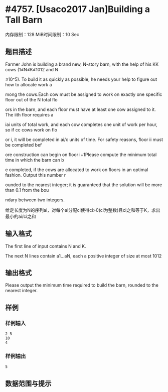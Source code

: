 # #4757. [Usaco2017 Jan]Building a Tall Barn

内存限制：128 MiB时间限制：10 Sec

## 题目描述

Farmer John is building a brand new, N-story barn, with the help of his KK cows (1&le;N&le;K&le;1012 and N

&le;10^5). To build it as quickly as possible, he needs your help to figure out how to allocate work a

mong the cows.Each cow must be assigned to work on exactly one specific floor out of the N total flo

ors in the barn, and each floor must have at least one cow assigned to it. The iith floor requires a

iai units of total work, and each cow completes one unit of work per hour, so if cc cows work on flo

or i, it will be completed in ai/c units of time. For safety reasons, floor ii must be completed bef

ore construction can begin on floor i+1Please compute the minimum total time in which the barn can b

e completed, if the cows are allocated to work on floors in an optimal fashion. Output this number r

ounded to the nearest integer; it is guaranteed that the solution will be more than 0.1 from the bou

ndary between two integers.

给定长度为N的序列ai，对每个ai分配ci使得ci>0(ci为整数)且ci之和等于K，求出最小的ai/ci之和

## 输入格式

The first line of input contains N and K.

The next N lines contain a1&hellip;aN, each a positive integer of size at most 1012

## 输出格式

Please output the minimum time required to build the barn, rounded to the nearest integer.

## 样例

### 样例输入

    
    2 5
    10
    4
    

### 样例输出

    
    5
    

## 数据范围与提示
